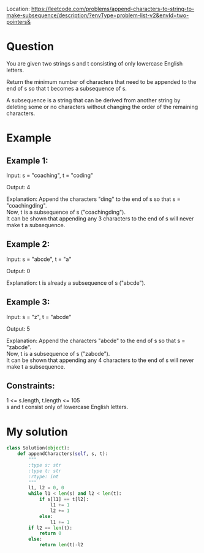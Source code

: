 Location: https://leetcode.com/problems/append-characters-to-string-to-make-subsequence/description/?envType=problem-list-v2&envId=two-pointers&
# Question
You are given two strings s and t consisting of only lowercase English letters.

Return the minimum number of characters that need to be appended to the end of s so that t becomes a subsequence of s.

A subsequence is a string that can be derived from another string by deleting some or no characters without changing the order of the remaining characters.

 
# Example

## Example 1:

Input: s = "coaching", t = "coding"

Output: 4

Explanation: Append the characters "ding" to the end of s so that s = "coachingding".\
Now, t is a subsequence of s ("coachingding").\
It can be shown that appending any 3 characters to the end of s will never make t a subsequence.

## Example 2:

Input: s = "abcde", t = "a"

Output: 0

Explanation: t is already a subsequence of s ("abcde").

## Example 3:

Input: s = "z", t = "abcde"

Output: 5

Explanation: Append the characters "abcde" to the end of s so that s = "zabcde".\
Now, t is a subsequence of s ("zabcde").\
It can be shown that appending any 4 characters to the end of s will never make t a subsequence.
 

## Constraints:

1 <= s.length, t.length <= 105\
s and t consist only of lowercase English letters.
 

# My solution 
```python
class Solution(object):
    def appendCharacters(self, s, t):
        """
        :type s: str
        :type t: str
        :rtype: int
        """
        l1, l2 = 0, 0
        while l1 < len(s) and l2 < len(t):
            if s[l1] == t[l2]:
                l1 += 1
                l2 += 1
            else:
                l1 += 1
        if l2 == len(t):
            return 0
        else:
            return len(t)-l2
```
